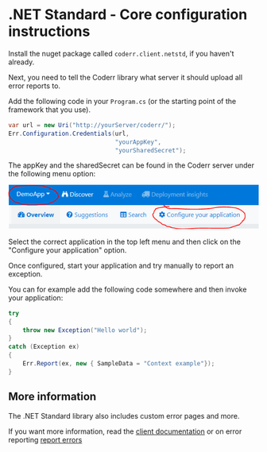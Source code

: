 .NET Standard - Core configuration instructions
===========================

Install the nuget package called `coderr.client.netstd`, if you haven't already.

Next, you need to tell the Coderr library what server it should upload all error reports to.

Add the following code in your `Program.cs` (or the starting point of the framework that you use).

```csharp
var url = new Uri("http://yourServer/coderr/");
Err.Configuration.Credentials(url, 
                              "yourAppKey", 
                              "yourSharedSecret");
```

The appKey and the sharedSecret can be found in the Coderr server under the following menu option:

![](../server_settings.png)

Select the correct application in the top left menu and then click on the "Configure your application" option.

Once configured, start your application and try manually to report an exception.

You can for example add the following code somewhere and then invoke your application:

```csharp
try
{
    throw new Exception("Hello world");
}
catch (Exception ex)
{
    Err.Report(ex, new { SampleData = "Context example"});
}
```

## More information

The .NET Standard library also includes custom error pages and more.

If you want more information, read the [client documentation](index.md) or on error reporting [report errors](../../gettingstarted.md)

